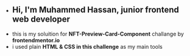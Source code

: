 - ## Hi, I'm Muhammed Hassan, junior frontend web developer
- this is my soluition for **NFT-Preview-Card-Component** challange by **frontendmentor.io**
- i used plain **HTML & CSS in this challenge** as my main tools
